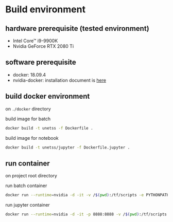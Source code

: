 # Build environment


## hardware prerequisite (tested environment)

- Intel Core™ i9-9900K
- Nvidia GeForce RTX 2080 Ti 

## software prerequisite

- docker: 18.09.4
- nvidia-docker: installation document is [here](https://github.com/NVIDIA/nvidia-docker)

## build docker environment

on `./docker` directory 

build image for batch

```bash
docker build -t unetss -f Dockerfile .
```

build image for notebook

```bash
docker build -t unetss/jupyter -f Dockerfile.jupyter .
```

## run container

on project root directory

run batch container

```bash
docker run --runtime=nvidia -d -it -v /$(pwd):/tf/scripts -e PYTHONPATH=/tf/scripts/src --name unetss unetss
```

run jupyter container

```bash
docker run --runtime=nvidia -d -it -p 8888:8888 -v /$(pwd):/tf/scripts -e PYTHONPATH=/tf/scripts --name jupyter unetss/jupyter
```
